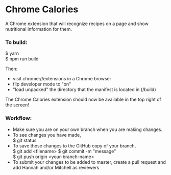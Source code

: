 # Chrome Calories

A Chrome extension that will recognize recipes on a page and show nutritional information for them.

### To build:

$ yarn  
$ npm run build

Then:
* visit chrome://extensions in a Chrome browser
* flip developer mode to "on"
* "load unpacked" the directory that the manifest is located in (/build)

The Chrome Calories extension should now be available in the top right of the screen!

### Workflow:
* Make sure you are on your own branch when you are making changes.
* To see changes you have made,  
$ git status
* To save those changes to the GitHub copy of your branch,  
$ git add &lt;filename&gt;
$ git commit -m "message"  
$ git push origin &lt;your-branch-name&gt;
* To submit your changes to be added to master, create a pull request and add Hannah and/or Mitchell as reviewers